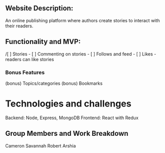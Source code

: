 <h2>Website Description:</h2>
    An online publishing platform where authors create stories to interact with their readers.

<h2>Functionality and MVP:</h2>
/[ ] Stories
- [ ] Commenting on stories
- [ ] Follows and feed
- [ ] Likes - readers can like stories
<h3>Bonus Features</h3>
(bonus) Topics/categories
(bonus) Bookmarks

<h1>Technologies and challenges</h1>
 Backend: Node, Express, MongoDB
 Frontend: React with Redux

<h2>Group Members and Work Breakdown</h2>
Cameron 
Savannah
Robert
Arshia 
